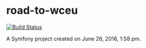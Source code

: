 # road-to-wceu

[![Build Status](https://travis-ci.org/jshmrtn/road-to-wceu.svg?branch=master)](https://travis-ci.org/jshmrtn/road-to-wceu)

A Symfony project created on June 26, 2016, 1:58 pm.
